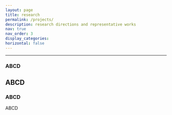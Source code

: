 ```yaml
---
layout: page
title: research
permalink: /projects/
description: research directions and representative works
nav: true
nav_order: 3
display_categories:
horizontal: false
---
```


---

### ABCD

ABCD
---

### ABCD

ABCD
